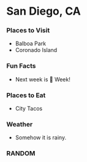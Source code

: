 # San Diego, CA

### Places to Visit
- Balboa Park
- Coronado Island

### Fun Facts
- Next week is :beer: Week!

### Places to Eat
- City Tacos

### Weather
- Somehow it is rainy.

### RANDOM
